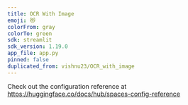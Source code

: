 ```yaml
---
title: OCR With Image
emoji: 😻
colorFrom: gray
colorTo: green
sdk: streamlit
sdk_version: 1.19.0
app_file: app.py
pinned: false
duplicated_from: vishnu23/OCR_with_image
---
```


Check out the configuration reference at https://huggingface.co/docs/hub/spaces-config-reference
